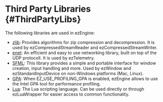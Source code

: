 Third Party Libraries {#ThirdPartyLibs}
=====================

The following libraries are used in ezEngine:

  * [zlib](http://www.zlib.net/): Provides algorithms for zip compression and decompression. It is used by ezCompressedStreamReader and ezCompressedStreamWriter.
  * [enet](http://enet.bespin.org/): An efficient and easy to use networking library, built on top of the UDP protocoll. It is used by ezTelemetry.
  * [SFML](http://www.sfml-dev.org/): This library provides a simple and portable interface for window creation, input handling and more. Used by ezWindow and ezStandardInputDevice on non-Windows platforms (Mac, Linux).
  * [GPA](http://software.intel.com/en-us/vcsource/tools/intel-gpa): When EZ_USE_PROFILING_GPA is enabled, ezEngine allows to use the Intel GPA tool for performance profiling.
  * [Lua](http://www.lua.org/): The Lua scripting language. Can be used directly or through ezLuaWrapper for easier access to common functionality.